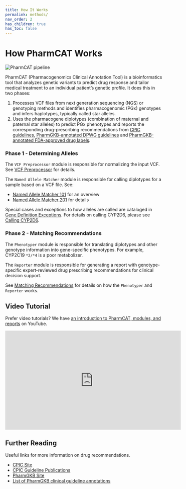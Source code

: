 ```yaml
---
title: How It Works
permalink: methods/
nav_order: 2
has_children: true
has_toc: false
---
```

# How PharmCAT Works

<img src="/images/pipeline-h.svg" alt="PharmCAT pipeline" class="img-pipeline" />

PharmCAT (Pharmacogenomics Clinical Annotation Tool) is a bioinformatics tool that analyzes genetic variants to predict
drug response and tailor medical treatment to an individual patient’s genetic profile.
It does this in two phases:

1. Processes VCF files from next generation sequencing (NGS) or genotyping methods and identifies pharmacogenomic (PGx)
   genotypes and infers haplotypes, typically called star alleles.
2. Uses the pharmacogene diplotypes (combination of maternal and paternal star alleles) to predict PGx phenotypes and
   reports the corresponding drug-prescribing recommendations from [CPIC guidelines](https://cpicpgx.org/guidelines/),
   [PharmGKB-annotated DPWG guidelines](https://www.pharmgkb.org/page/dpwg) and
   [PharmGKB-annotated FDA-approved drug labels](https://www.pharmgkb.org/page/drugLabelLegend).


### Phase 1 - Determining Alleles

The `VCF Preprocessor` module is responsible for normalizing the input VCF.
See [VCF Preprocessor](/using/VCF-Preprocessor) for details.

The `Named Allele Matcher` module is responsible for calling diplotypes for a sample based on a VCF file.  See:

* [Named Allele Matcher 101](/methods/NamedAlleleMatcher-101) for an overview
* [Named Allele Matcher 201](/methods/NamedAlleleMatcher-201) for details

Special cases and exceptions to how alleles are called are cataloged in
[Gene Definition Exceptions](/methods/Gene-Definition-Exceptions/).
For details on calling CYP2D6, please see [Calling CYP2D6](/using/Calling-CYP2D6).


### Phase 2 - Matching Recommendations

The `Phenotyper` module is responsible for translating diplotypes and other genotype information into gene-specific
phenotypes. For example, CYP2C19 `*2/*4` is a poor metabolizer.

The `Reporter` module is responsible for generating a report with genotype-specific expert-reviewed drug prescribing
recommendations for clinical decision support.

See [Matching Recommendations](/methods/Matching-Recommendations) for details on how the `Phenotyper` and `Reporter`
works. 


## Video Tutorial

Prefer video tutorials?
We have [an introduction to PharmCAT, modules, and reports](https://youtu.be/PjVdtMp8oRI?si=mRaiaU6EVEEd6dJL)
on YouTube.

<iframe width="560" height="315" src="https://www.youtube-nocookie.com/embed/PjVdtMp8oRI?si=LkWbiIN-L2A3gZeJ&amp;controls=0" title="YouTube video player" frameborder="0" allow="accelerometer; autoplay; clipboard-write; encrypted-media; gyroscope; picture-in-picture; web-share" referrerpolicy="strict-origin-when-cross-origin" allowfullscreen></iframe>



## Further Reading

Useful links for more information on drug recommendations. 

* [CPIC Site](https://cpicpgx.org)
* [CPIC Guideline Publications](https://cpicpgx.org/publications/)
* [PharmGKB Site](https://www.pharmgkb.org)
* [List of PharmGKB clinical guideline annotations](https://www.pharmgkb.org/guidelineAnnotations)
